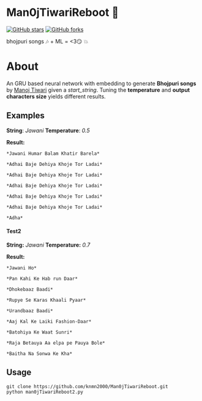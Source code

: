 # Man0jTiwariReboot :arrows_counterclockwise:

[![GitHub stars](https://img.shields.io/github/stars/knmn2000/Man0jTiwariReboot)](https://github.com/knmn2000/Man0jTiwariReboot/stargazers)
[![GitHub forks](https://img.shields.io/github/forks/Agrover112/Unix)](https://github.com/Agrover112/Unix/network)

bhojpuri songs :notes: +  ML = &lt;3:smirk: :boom:
# About

An GRU based neural network with embedding to generate **Bhojpuri songs** by [Manoj Tiwari](https://www.google.com/search?gs_ssp=eJzj4tLP1Tcwz86ySEkzYPTiyU3My89SKMksTyzKBABolghq&q=manoj+tiwari&rlz=1C1RUCY_enIN701IN701&oq=manoj++tiwa&aqs=chrome.1.69i57j46j0j46j0l3.5792j0j7&sourceid=chrome&ie=UTF-8) given a *start_string*.
Tuning the **temperature** and **output characters size** yields different results.

## Examples

**String**:     *Jawani*
**Temperature**: *0.5*

**Result:**
 ```  
*Jawani Humar Balam Khatir Barela*

*Adhai Baje Dehiya Khoje Tor Ladai*

*Adhai Baje Dehiya Khoje Tor Ladai*

*Adhai Baje Dehiya Khoje Tor Ladai*

*Adhai Baje Dehiya Khoje Tor Ladai*

*Adhai Baje Dehiya Khoje Tor Ladai*

*Adha*
```

#### Test2

**String:** *Jawani*
**Temperature:** *0.7*

**Result:**
```  
*Jawani Ho*

*Pan Kahi Ke Hab run Daar*

*Dhokebaaz Baadi*

*Rupye Se Karas Khaali Pyaar*

*Urandbaaz Baadi*

*Aaj Kal Ke Laiki Fashion-Daar*

*Batohiya Ke Waat Sunri*

*Raja Betauya Aa elpa pe Pauya Bole*

*Baitha Na Sonwa Ke Kha*
```

## Usage
``` 
git clone https://github.com/knmn2000/Man0jTiwariReboot.git
python man0jTiwariReboot2.py
```
